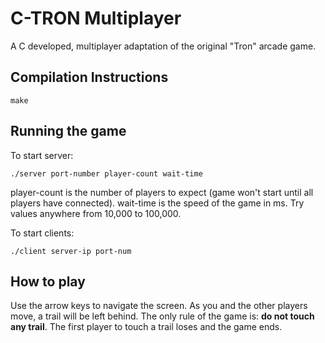 # C-TRON Multiplayer
A C developed, multiplayer adaptation of the original "Tron" arcade game.

## Compilation Instructions
    make

## Running the game
To start server:

    ./server port-number player-count wait-time

player-count is the number of players to expect (game won't start until all players have connected).
wait-time is the speed of the game in ms. Try values anywhere from 10,000 to 100,000.

To start clients:

    ./client server-ip port-num

## How to play
Use the arrow keys to navigate the screen. As you and the other players move, a trail will be left behind. The only rule of the game is: **do not touch any trail**. The first player to touch a trail loses and the game ends.